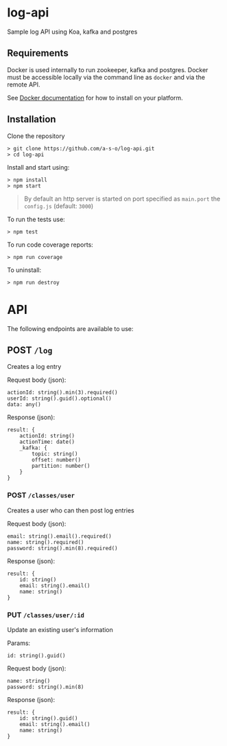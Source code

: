 # log-api
Sample log API using Koa, kafka and postgres


## Requirements

Docker is used internally to run zookeeper, kafka and postgres. Docker must be accessible locally via the command line as `docker` and via the remote API.

See [Docker documentation](https://docs.docker.com/) for how to install on your platform.

## Installation

Clone the repository

    > git clone https://github.com/a-s-o/log-api.git
    > cd log-api

Install and start using:

    > npm install
    > npm start

> By default an http server is started on port specified as `main.port` the `config.js` (default: `3000`)

To run the tests use:

    > npm test

To run code coverage reports:

    > npm run coverage

To uninstall:

    > npm run destroy


# API

The following endpoints are available to use:

## POST `/log`

Creates a log entry

Request body (json):
```
actionId: string().min(3).required()
userId: string().guid().optional()
data: any()
```

Response (json):
```
result: {
    actionId: string()
    actionTime: date()
    _kafka: {
        topic: string()
        offset: number()
        partition: number()
    }
}
```

### POST `/classes/user`

Creates a user who can then post log entries

Request body (json):
```
email: string().email().required()
name: string().required()
password: string().min(8).required()
```

Response (json):
```
result: {
    id: string()
    email: string().email()
    name: string()
}
```

### PUT `/classes/user/:id`

Update an existing user's information

Params:
```
id: string().guid()
```

Request body (json):
```
name: string()
password: string().min(8)
```

Response (json):
```
result: {
    id: string().guid()
    email: string().email()
    name: string()
}
```
